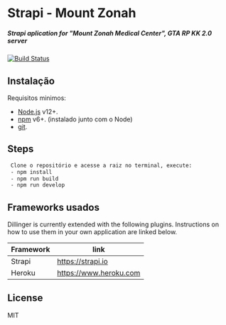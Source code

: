 
# Strapi - Mount Zonah
##### Strapi aplication for "Mount Zonah Medical Center", GTA RP KK 2.0 server

[![Build Status](https://travis-ci.org/joemccann/dillinger.svg?branch=master)](https://travis-ci.org/joemccann/dillinger)

## Instalação

Requisitos minimos:
 - [Node.js](https://nodejs.org/) v12+.
 - [npm](https://nodejs.org/) v6+. (instalado junto com o Node)
 - [git](https://git-scm.com/downloads).


## Steps
```sh
 Clone o repositório e acesse a raiz no terminal, execute:
 - npm install
 - npm run build
 - npm run develop
```


## Frameworks usados

Dillinger is currently extended with the following plugins.
Instructions on how to use them in your own application are linked below.

| Framework | link |
| ------ | ------ |
| Strapi | https://strapi.io |
| Heroku | https://www.heroku.com |

## License

MIT